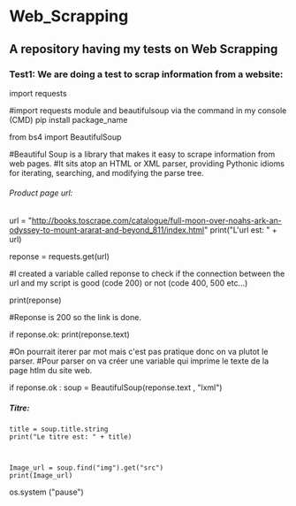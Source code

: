 # Web_Scrapping
## A repository having my tests on Web Scrapping



### Test1: We are doing a test to scrap information from a website:

import requests

#import requests module and beautifulsoup via the command in my console (CMD) pip install package_name

from bs4 import BeautifulSoup


#Beautiful Soup is a library that makes it easy to scrape information from web pages.
#It sits atop an HTML or XML parser, providing Pythonic idioms for iterating, searching, and modifying the parse tree.


###### Product page url:
url = "http://books.toscrape.com/catalogue/full-moon-over-noahs-ark-an-odyssey-to-mount-ararat-and-beyond_811/index.html"
print("L'url est: " + url)

reponse = requests.get(url)

#I created a variable called reponse to check if the connection between the url and my script is good (code 200) or not (code 400, 500 etc...)

print(reponse)

#Reponse is 200 so the link is done. 

if reponse.ok:
    print(reponse.text)

#On pourrait iterer par mot mais c'est pas pratique donc on va plutot le parser.
#Pour parser on va créer une variable qui imprime le texte de la page htlm du site web.

if reponse.ok :
    soup = BeautifulSoup(reponse.text , "lxml")

##### Titre:
    title = soup.title.string
    print("Le titre est: " + title)



    Image_url = soup.find("img").get("src")
    print(Image_url)
    
   
os.system ("pause")
